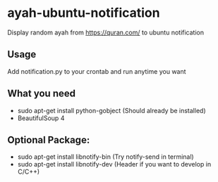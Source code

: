 # ayah-ubuntu-notification
Display random ayah from https://quran.com/ to ubuntu notification

## Usage
  Add notification.py to your crontab and run anytime you want

## What you need
  - sudo apt-get install python-gobject (Should already be installed)
  - BeautifulSoup 4
  
## Optional Package:
  - sudo apt-get install libnotify-bin (Try notify-send in terminal)
  - sudo apt-get install libnotify-dev (Header if you want to develop in C/C++)
